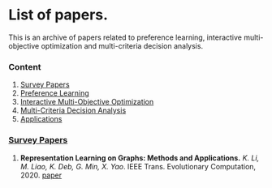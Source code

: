 # List of papers.
This is an archive of papers related to preference learning, interactive multi-objective optimization and multi-criteria decision analysis.

### Content
1. [Survey Papers](#survey-papers)
2. [Preference Learning](#models)
3. [Interactive Multi-Objective Optimization](#iemo)
4. [Multi-Criteria Decision Analysis](#mcda)
5. [Applications](#applications)

### [Survey Papers](#content)
1. **Representation Learning on Graphs: Methods and Applications.** *K. Li, M. Liao, K. Deb, G. Min, X. Yao*. IEEE Trans. Evolutionary Computation, 2020. [paper](https://ieeexplore.ieee.org/document/9066927)
